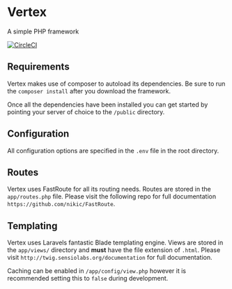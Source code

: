 # Vertex
A simple PHP framework

[![CircleCI](https://circleci.com/gh/Daniel-Griffiths/Vertex.svg?style=shield)](https://circleci.com/gh/Daniel-Griffiths/Vertex)

## Requirements
Vertex makes use of composer to autoload its dependencies. Be sure to run the `composer install` after you download the framework. 

Once all the dependencies have been installed you can get started by pointing your server of choice to the `/public` directory. 

## Configuration
All configuration options are specified in the `.env` file in the root directory. 

## Routes
Vertex uses FastRoute for all its routing needs. Routes are stored in the `app/routes.php` file. Please visit the following repo for full documentation  `https://github.com/nikic/FastRoute`.

## Templating
Vertex uses Laravels fantastic Blade templating engine. Views are stored in the `app/views/` directory and **must** have the file extension of `.html`. Please visit `http://twig.sensiolabs.org/documentation` for full documentation.

Caching can be enabled in `/app/config/view.php` however it is recommended setting this to `false` during development.
